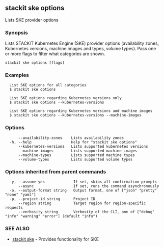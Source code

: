 ## stackit ske options

Lists SKE provider options

### Synopsis

Lists STACKIT Kubernetes Engine (SKE) provider options (availability zones, Kubernetes versions, machine images and types, volume types).
Pass one or more flags to filter what categories are shown.

```
stackit ske options [flags]
```

### Examples

```
  List SKE options for all categories
  $ stackit ske options

  List SKE options regarding Kubernetes versions only
  $ stackit ske options --kubernetes-versions

  List SKE options regarding Kubernetes versions and machine images
  $ stackit ske options --kubernetes-versions --machine-images
```

### Options

```
      --availability-zones    Lists availability zones
  -h, --help                  Help for "stackit ske options"
      --kubernetes-versions   Lists supported kubernetes versions
      --machine-images        Lists supported machine images
      --machine-types         Lists supported machine types
      --volume-types          Lists supported volume types
```

### Options inherited from parent commands

```
  -y, --assume-yes             If set, skips all confirmation prompts
      --async                  If set, runs the command asynchronously
  -o, --output-format string   Output format, one of ["json" "pretty" "none" "yaml"]
  -p, --project-id string      Project ID
      --region string          Target region for region-specific requests
      --verbosity string       Verbosity of the CLI, one of ["debug" "info" "warning" "error"] (default "info")
```

### SEE ALSO

* [stackit ske](./stackit_ske.md)	 - Provides functionality for SKE

